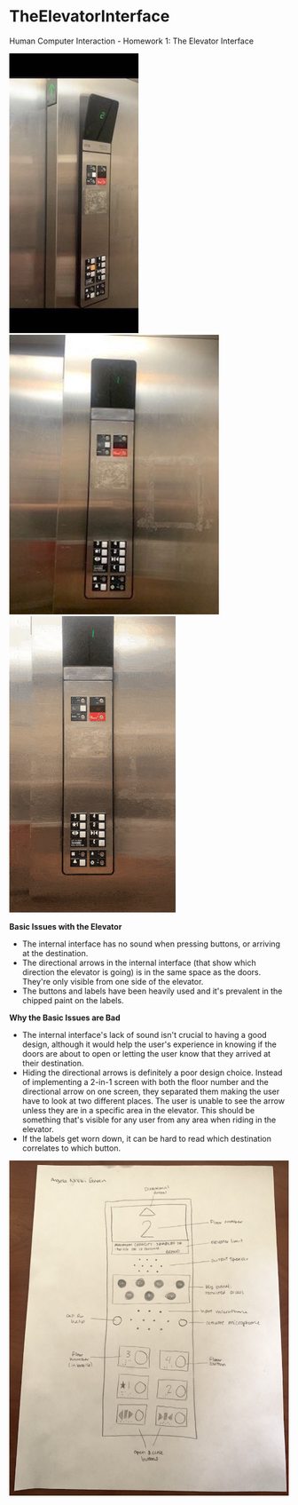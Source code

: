 # TheElevatorInterface
Human Computer Interaction - Homework 1: The Elevator Interface

![](InternalInterface-Arrow.jpg)
![](InternalInterface-3.jpg)
![](ApartmentElevator.gif)

**Basic Issues with the Elevator**
- The internal interface has no sound when pressing buttons, or arriving at the destination.
- The directional arrows in the internal interface (that show  which direction the elevator is going) is in the same space as the doors. They're only visible from one side of the elevator.
- The buttons and labels have been heavily used and it's prevalent in the chipped paint on the labels.

**Why the Basic Issues are Bad**
- The internal interface's lack of sound isn't crucial to having a good design, although it would help the user's experience in knowing if the doors are about to open or letting the user know that they arrived at their destination.
- Hiding the directional arrows is definitely a poor design choice. Instead of implementing a 2-in-1 screen with both the floor number and the directional arrow on one screen, they separated them making the user have to look at two different places. The user is unable to see the arrow unless they are in a specific area in the elevator. This should be something that's visible for any user from any area when riding in the elevator.
- If the labels get worn down, it can be hard to read which destination correlates to which button.

![](RedesignInterfaceSketch.jpg)
